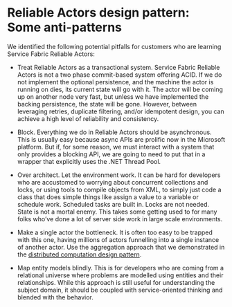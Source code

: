 <properties
   pageTitle="Some Azure Service Fabric Actors anti-patterns"
   description="Some potential pitfalls for customers who are learning Azure Service Fabric Actors"
   services="service-fabric"
   documentationCenter=".net"
   authors="jessebenson"
   manager="timlt"
   editor=""/>

<tags
   ms.service="service-fabric"
   ms.date="08/11/2015"
   wacn.date=""/>

# Reliable Actors design pattern: Some anti-patterns

We identified the following potential pitfalls for customers who are learning Service Fabric Reliable Actors:

* Treat Reliable Actors as a transactional system. Service Fabric Reliable Actors is not a two phase commit-based system offering ACID. If we do not implement the optional persistence, and the machine the actor is running on dies, its current state will go with it. The actor will be coming up on another node very fast, but unless we have implemented the backing persistence, the state will be gone. However, between leveraging retries, duplicate filtering, and/or idempotent design, you can achieve a high level of reliability and consistency.

* Block. Everything we do in Reliable Actors should be asynchronous. This is usually easy because async APIs are prolific now in the Microsoft platform. But if, for some reason, we must interact with a system that only provides a blocking API, we are going to need to put that in a wrapper that explicitly uses the .NET Thread Pool.

* Over architect. Let the environment work. It can be hard for developers who are accustomed to worrying about concurrent collections and locks, or using tools to compile objects from XML, to simply just code a class that does simple things like assign a value to a variable or schedule work. Scheduled tasks are built in. Locks are not needed. State is not a mortal enemy. This takes some getting used to for many folks who’ve done a lot of server side work in large scale environments.

* Make a single actor the bottleneck. It is often too easy to be trapped with this one, having millions of actors funnelling into a single instance of another actor. Use the aggregation approach that we demonstrated in the [distributed computation design pattern](/documentation/articles/service-fabric-reliable-actors-pattern-distributed-computation).

* Map entity models blindly. This is for developers who are coming from a relational universe where problems are modelled using entities and their relationships. While this approach is still useful for understanding the subject domain, it should be coupled with service-oriented thinking and blended with the behavior.

